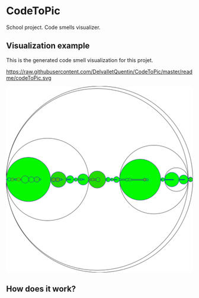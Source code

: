 # CodeToPic
School project. Code smells visualizer.

## Visualization example

This is the generated code smell visualization for this projet.

https://raw.githubusercontent.com/DelvalletQuentin/CodeToPic/master/readme/codeToPic.svg

<img src="https://raw.githubusercontent.com/DelvalletQuentin/CodeToPic/master/readme/codeToPic.svg" alt="Visualisation example" class="image mod-full-width" />

## How does it work?
